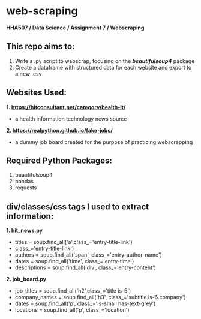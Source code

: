 # web-scraping
**HHA507 / Data Science / Assignment 7 / Webscraping**


## This repo aims to:
1. Write a .py script to webscrap, focusing on the __*beautifulsoup4*__ package
2. Create a dataframe with structured data for each website and export to a new .csv


## Websites Used:
**1. https://hitconsultant.net/category/health-it/**
- a health information technology news source

**2. https://realpython.github.io/fake-jobs/**
- a dummy job board created for the purpose of practicing webscrapping 

## Required Python Packages: 
1. beautifulsoup4
2. pandas
3. requests 

## div/classes/css tags I used to extract information:
**1. hit_news.py**
- titles = soup.find_all('a',class_='entry-title-link')
- class_='entry-title-link')
- authors = soup.find_all('span', class_='entry-author-name')
- dates = soup.find_all('time', class_='entry-time')
- descriptions = soup.find_all('div', class_='entry-content')

**2. job_board.py**
- job_titles = soup.find_all('h2',class_='title is-5')
- company_names = soup.find_all('h3', class_='subtitle is-6 company')
- dates = soup.find_all('p', class_='is-small has-text-grey')
- locations = soup.find_all('p', class_='location')